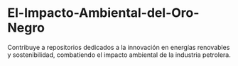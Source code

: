# El-Impacto-Ambiental-del-Oro-Negro
Contribuye a repositorios dedicados a la innovación en energías renovables y sostenibilidad, combatiendo el impacto ambiental de la industria petrolera.
